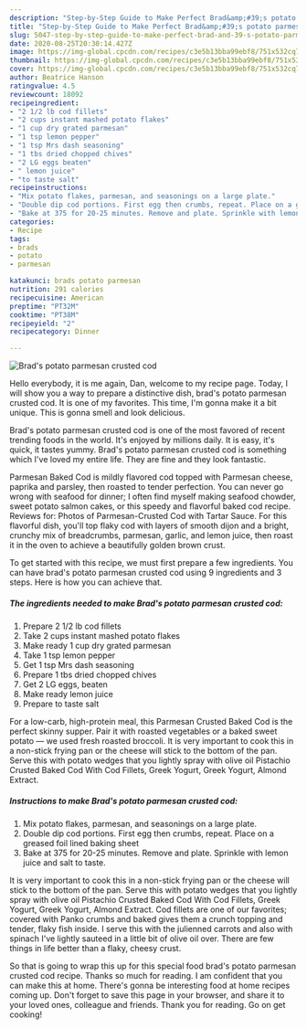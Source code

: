 ```yaml
---
description: "Step-by-Step Guide to Make Perfect Brad&amp;#39;s potato parmesan crusted cod"
title: "Step-by-Step Guide to Make Perfect Brad&amp;#39;s potato parmesan crusted cod"
slug: 5047-step-by-step-guide-to-make-perfect-brad-and-39-s-potato-parmesan-crusted-cod
date: 2020-08-25T20:30:14.427Z
image: https://img-global.cpcdn.com/recipes/c3e5b13bba99ebf8/751x532cq70/brads-potato-parmesan-crusted-cod-recipe-main-photo.jpg
thumbnail: https://img-global.cpcdn.com/recipes/c3e5b13bba99ebf8/751x532cq70/brads-potato-parmesan-crusted-cod-recipe-main-photo.jpg
cover: https://img-global.cpcdn.com/recipes/c3e5b13bba99ebf8/751x532cq70/brads-potato-parmesan-crusted-cod-recipe-main-photo.jpg
author: Beatrice Hanson
ratingvalue: 4.5
reviewcount: 18092
recipeingredient:
- "2 1/2 lb cod fillets"
- "2 cups instant mashed potato flakes"
- "1 cup dry grated parmesan"
- "1 tsp lemon pepper"
- "1 tsp Mrs dash seasoning"
- "1 tbs dried chopped chives"
- "2 LG eggs beaten"
- " lemon juice"
- "to taste salt"
recipeinstructions:
- "Mix potato flakes, parmesan, and seasonings on a large plate."
- "Double dip cod portions. First egg then crumbs, repeat. Place on a greased foil lined baking sheet"
- "Bake at 375 for 20-25 minutes. Remove and plate. Sprinkle with lemon juice and salt to taste."
categories:
- Recipe
tags:
- brads
- potato
- parmesan

katakunci: brads potato parmesan 
nutrition: 291 calories
recipecuisine: American
preptime: "PT32M"
cooktime: "PT38M"
recipeyield: "2"
recipecategory: Dinner

---
```



![Brad&#39;s potato parmesan crusted cod](https://img-global.cpcdn.com/recipes/c3e5b13bba99ebf8/751x532cq70/brads-potato-parmesan-crusted-cod-recipe-main-photo.jpg)

Hello everybody, it is me again, Dan, welcome to my recipe page. Today, I will show you a way to prepare a distinctive dish, brad&#39;s potato parmesan crusted cod. It is one of my favorites. This time, I'm gonna make it a bit unique. This is gonna smell and look delicious.

Brad&#39;s potato parmesan crusted cod is one of the most favored of recent trending foods in the world. It's enjoyed by millions daily. It is easy, it's quick, it tastes yummy. Brad&#39;s potato parmesan crusted cod is something which I've loved my entire life. They are fine and they look fantastic.

Parmesan Baked Cod is mildly flavored cod topped with Parmesan cheese, paprika and parsley, then roasted to tender perfection. You can never go wrong with seafood for dinner; I often find myself making seafood chowder, sweet potato salmon cakes, or this speedy and flavorful baked cod recipe. Reviews for: Photos of Parmesan-Crusted Cod with Tartar Sauce. For this flavorful dish, you&#39;ll top flaky cod with layers of smooth dijon and a bright, crunchy mix of breadcrumbs, parmesan, garlic, and lemon juice, then roast it in the oven to achieve a beautifully golden brown crust.


To get started with this recipe, we must first prepare a few ingredients. You can have brad&#39;s potato parmesan crusted cod using 9 ingredients and 3 steps. Here is how you can achieve that.

<!--inarticleads1-->

##### The ingredients needed to make Brad&#39;s potato parmesan crusted cod:

1. Prepare 2 1/2 lb cod fillets
1. Take 2 cups instant mashed potato flakes
1. Make ready 1 cup dry grated parmesan
1. Take 1 tsp lemon pepper
1. Get 1 tsp Mrs dash seasoning
1. Prepare 1 tbs dried chopped chives
1. Get 2 LG eggs, beaten
1. Make ready  lemon juice
1. Prepare to taste salt


For a low-carb, high-protein meal, this Parmesan Crusted Baked Cod is the perfect skinny supper. Pair it with roasted vegetables or a baked sweet potato — we used fresh roasted broccoli. It is very important to cook this in a non-stick frying pan or the cheese will stick to the bottom of the pan. Serve this with potato wedges that you lightly spray with olive oil Pistachio Crusted Baked Cod With Cod Fillets, Greek Yogurt, Greek Yogurt, Almond Extract. 

<!--inarticleads2-->

##### Instructions to make Brad&#39;s potato parmesan crusted cod:

1. Mix potato flakes, parmesan, and seasonings on a large plate.
1. Double dip cod portions. First egg then crumbs, repeat. Place on a greased foil lined baking sheet
1. Bake at 375 for 20-25 minutes. Remove and plate. Sprinkle with lemon juice and salt to taste.


It is very important to cook this in a non-stick frying pan or the cheese will stick to the bottom of the pan. Serve this with potato wedges that you lightly spray with olive oil Pistachio Crusted Baked Cod With Cod Fillets, Greek Yogurt, Greek Yogurt, Almond Extract. Cod fillets are one of our favorites; covered with Panko crumbs and baked gives them a crunch topping and tender, flaky fish inside. I serve this with the julienned carrots and also with spinach I&#39;ve lightly sauteed in a little bit of olive oil over. There are few things in life better than a flaky, cheesy crust. 

So that is going to wrap this up for this special food brad&#39;s potato parmesan crusted cod recipe. Thanks so much for reading. I am confident that you can make this at home. There's gonna be interesting food at home recipes coming up. Don't forget to save this page in your browser, and share it to your loved ones, colleague and friends. Thank you for reading. Go on get cooking!
